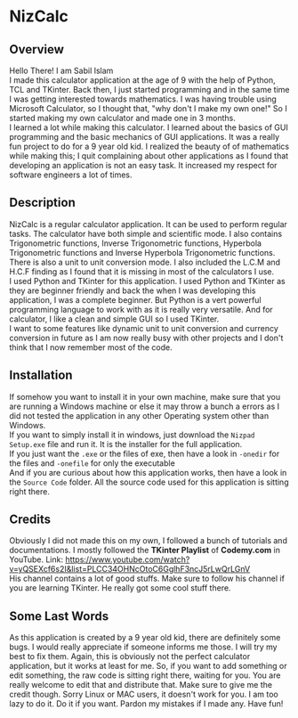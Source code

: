 # NizCalc

## Overview
Hello There! I am Sabil Islam\
I made this calculator application at the age of 9 with the help of Python, TCL and TKinter. Back then, I just started programming and in the same time I was getting interested towards mathematics. I was having trouble using Microsoft Calculator, so I thought that, "why don't I make my own one!" So I started making my own calculator and made one in 3 months. \
I learned a lot while making this calculator. I learned about the basics of GUI programming and the basic mechanics of GUI applications. It was a really fun project to do for a 9 year old kid. I realized the beauty of of mathematics while making this; I quit complaining about other applications as I found that developing an application is not an easy task. It increased my respect for software engineers a lot of times. 

## Description 
NizCalc is a regular calculator application. It can be used to perform regular tasks. The calculator have both simple and scientific mode. I also contains Trigonometric functions, Inverse Trigonometric functions, Hyperbola Trigonometric functions and Inverse Hyperbola Trigonometric functions. There is also a unit to unit conversion mode. I also included the L.C.M and H.C.F finding as I found that it is missing in most of the calculators I use. \
I used Python and TKinter for this application. I used Python and TKinter as they are beginner friendly and back the when I was developing this application, I was a complete beginner. But Python is a vert powerful programming language to work with as it is really very versatile. And for calculator, I like a clean and simple GUI so I used TKinter.\
I want to some features like dynamic unit to unit conversion and currency conversion in future as I am now really busy with other projects and I don't think that I now remember most of the code. 

## Installation
If somehow you want to install it in your own machine, make sure that you are running a Windows machine or else it may throw a bunch a errors as I did not tested the application in any other Operating system other than Windows.\
If you want to simply install it in windows, just download the `Nizpad Setup.exe` file and run it. It is the installer for the full application.\
If you just want the `.exe` or the files of exe, then have a look in `-onedir` for the files and `-onefile` for only the executable\
And if you are curious about how this application works, then have a look in the `Source Code` folder. All the source code used for this application is sitting right there.

## Credits
Obviously I did not made this on my own, I followed a bunch of tutorials and documentations. 
I mostly followed the **TKinter Playlist** of **Codemy.com** in YouTube. Link: https://www.youtube.com/watch?v=yQSEXcf6s2I&list=PLCC34OHNcOtoC6GglhF3ncJ5rLwQrLGnV \
His channel contains a lot of good stuffs. Make sure to follow his channel if you are learning TKinter. He really got some cool stuff there.

## Some Last Words
As this application is created by a 9 year old kid, there are definitely some bugs. I would really appreciate if someone informs me those. I will try my best to fix them. 
Again, this is obviously not the perfect calculator application, but it works at least for me. So, if you want to add something or edit something, the raw code is sitting right there, waiting for you. You are really welcome to edit that and distribute that. Make sure to give me the credit though. 
Sorry Linux or MAC users, it doesn't work for you. I am too lazy to do it. Do it if you want. 
Pardon my mistakes if I made any. Have fun! 
